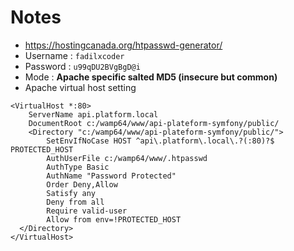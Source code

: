 # Notes

- https://hostingcanada.org/htpasswd-generator/
- Username : `fadilxcoder`
- Password : `u99qDU2BVgBgD@i`
- Mode : **Apache specific salted MD5 (insecure but common)**
- Apache virtual host setting

```
<VirtualHost *:80>
	ServerName api.platform.local
	DocumentRoot c:/wamp64/www/api-plateform-symfony/public/
	<Directory "c:/wamp64/www/api-plateform-symfony/public/">
		SetEnvIfNoCase HOST ^api\.platform\.local\.?(:80)?$ PROTECTED_HOST
		AuthUserFile c:/wamp64/www/.htpasswd
		AuthType Basic
		AuthName "Password Protected"
		Order Deny,Allow
		Satisfy any
		Deny from all
		Require valid-user
		Allow from env=!PROTECTED_HOST
  </Directory>
</VirtualHost>
```
